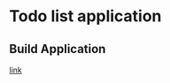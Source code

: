 # Todo list application

## Build Application
[link](https://drive.google.com/file/d/1luWV70G6fNb1J9AdcJbQqmOcqc1ZSW3c/view?usp=sharing)
